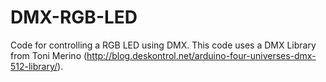 # DMX-RGB-LED
Code for controlling a RGB LED using DMX. This code uses a DMX Library from Toni Merino (http://blog.deskontrol.net/arduino-four-universes-dmx-512-library/).  
